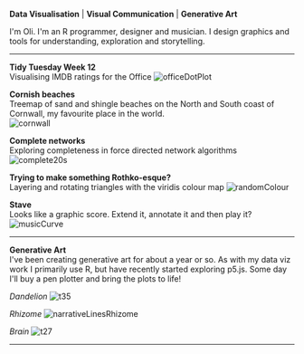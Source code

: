 **Data Visualisation** | **Visual Communication** | **Generative Art**

I'm Oli. I'm an R programmer, designer and musician. I design graphics and tools for understanding, exploration and storytelling. 

----------

**Tidy Tuesday Week 12**  
Visualising IMDB ratings for the Office
![officeDotPlot](/officeDotPlot.png)

**Cornish beaches**  
Treemap of sand and shingle beaches on the North and South coast of Cornwall, my favourite place in the world.  
![cornwall](/cornwall.png)

**Complete networks**  
Exploring completeness in force directed network algorithms 
![complete20s](/complete20s.png)

**Trying to make something Rothko-esque?**  
Layering and rotating triangles with the viridis colour map
![randomColour](/randomColour.png)

**Stave**  
Looks like a graphic score. Extend it, annotate it and then play it?
![musicCurve](/musicCurve.png)

----------

**Generative Art**  
I've been creating generative art for about a year or so. As with my data viz work I primarily use R, but have recently started exploring p5.js. Some day I'll buy a pen plotter and bring the plots to life!

*Dandelion*
![t35](/t35.jpg)

*Rhizome*
![narrativeLinesRhizome](/narrativeLinesRhizome.jpg)

*Brain*
![t27](/t27.jpg)

----------




